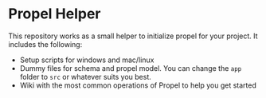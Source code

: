 # Propel Helper
This repository works as a small helper to initialize propel for your project. It includes the following:

* Setup scripts for windows and mac/linux
* Dummy files for schema and propel model. You can change the `app` folder to `src` or whatever suits you best.
* Wiki with the most common operations of Propel to help you get started
